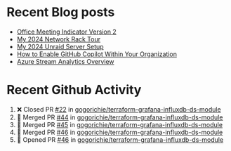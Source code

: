 # Recent Blog posts
<!-- BLOG-POST-LIST:START -->
- [Office Meeting Indicator Version 2](https://www.gogorichie.com/blog/office-meeting-indicator-v2/)
- [My 2024 Network Rack Tour](https://www.gogorichie.com/blog/my-2024-network-rack-tour/)
- [My 2024 Unraid Server Setup](https://www.gogorichie.com/blog/my-2024-unraid-server/)
- [How to Enable GitHub Copilot Within Your Organization](https://www.gogorichie.com/blog/microsoft/githubcopilot-enabling/)
- [Azure Stream Analytics Overview](https://www.gogorichie.com/blog/microsoft/azure-stream-analytics-overview/)
<!-- BLOG-POST-LIST:END -->


# Recent Github Activity
<!--START_SECTION:activity-->
1. ❌ Closed PR [#22](https://github.com/gogorichie/terraform-grafana-influxdb-ds-module/pull/22) in [gogorichie/terraform-grafana-influxdb-ds-module](https://github.com/gogorichie/terraform-grafana-influxdb-ds-module)
2. 🎉 Merged PR [#44](https://github.com/gogorichie/terraform-grafana-influxdb-ds-module/pull/44) in [gogorichie/terraform-grafana-influxdb-ds-module](https://github.com/gogorichie/terraform-grafana-influxdb-ds-module)
3. 🎉 Merged PR [#45](https://github.com/gogorichie/terraform-grafana-influxdb-ds-module/pull/45) in [gogorichie/terraform-grafana-influxdb-ds-module](https://github.com/gogorichie/terraform-grafana-influxdb-ds-module)
4. 🎉 Merged PR [#46](https://github.com/gogorichie/terraform-grafana-influxdb-ds-module/pull/46) in [gogorichie/terraform-grafana-influxdb-ds-module](https://github.com/gogorichie/terraform-grafana-influxdb-ds-module)
5. 💪 Opened PR [#46](https://github.com/gogorichie/terraform-grafana-influxdb-ds-module/pull/46) in [gogorichie/terraform-grafana-influxdb-ds-module](https://github.com/gogorichie/terraform-grafana-influxdb-ds-module)
<!--END_SECTION:activity-->

